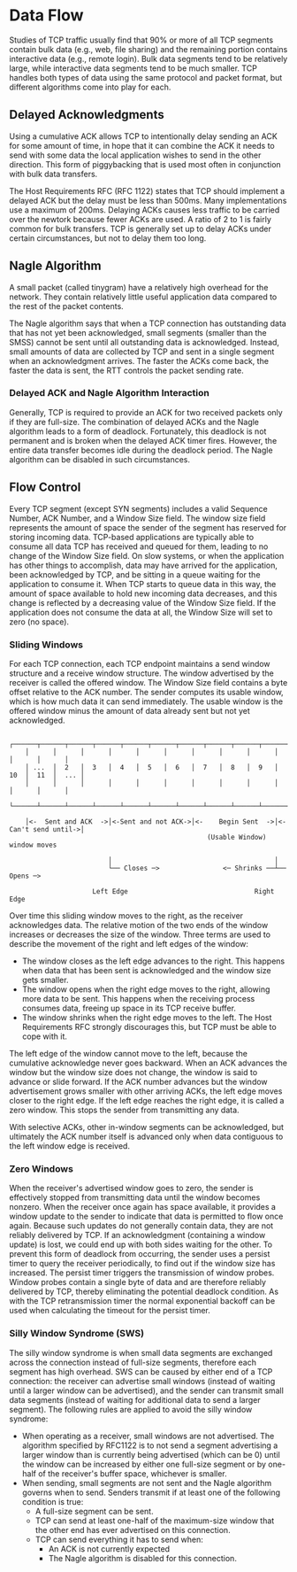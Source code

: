 # Data Flow

Studies of TCP traffic usually find that 90% or more of all TCP segments contain bulk data (e.g., web, file sharing) and the remaining portion contains interactive data (e.g., remote login). Bulk data segments tend to be relatively large, while interactive data segments tend to be much smaller. TCP handles both types of data using the same protocol and packet format, but different algorithms come into play for each.

## Delayed Acknowledgments

Using a cumulative ACK allows TCP to intentionally delay sending an ACK for some amount of time, in hope that it can combine the ACK it needs to send with some data the local application wishes to send in the other direction. This form of piggybacking that is used most often in conjunction with bulk data transfers.

The Host Requirements RFC (RFC 1122) states that TCP should implement a delayed ACK but the delay must be less than 500ms. Many implementations use a maximum of 200ms. Delaying ACKs causes less traffic to be carried over the newtork because fewer ACKs are used. A ratio of 2 to 1 is fairly common for bulk transfers. TCP is generally set up to delay ACKs under certain circumstances, but not to delay them too long.

## Nagle Algorithm

A small packet (called tinygram) have a relatively high overhead for the network. They contain relatively little useful application data compared to the rest of the packet contents.

The Nagle algorithm says that when a TCP connection has outstanding data that has not yet been acknowledged, small segments (smaller than the SMSS) cannot be sent until all outstanding data is acknowledged. Instead, small amounts of data are collected by TCP and sent in a single segment when an acknowledgment arrives. The faster the ACKs come back, the faster the data is sent, the RTT controls the packet sending rate.

### Delayed ACK and Nagle Algorithm Interaction

Generally, TCP is required to provide an ACK for two received packets only if they are full-size. The combination of delayed ACKs and the Nagle algorithm leads to a form of deadlock. Fortunately, this deadlock is not permanent and is broken when the delayed ACK timer fires. However, the entire data transfer becomes idle during the deadlock period. The Nagle algorithm can be disabled in such circumstances.

## Flow Control

Every TCP segment (except SYN segments) includes a valid Sequence Number, ACK Number, and a Window Size field. The window size field represents the amount of space the sender of the segment has reserved for storing incoming data. TCP-based applications are typically able to consume all data TCP has received and queued for them, leading to no change of the Window Size field. On slow systems, or when the application has other things to accomplish, data may have arrived for the application, been acknowledged by TCP, and be sitting in a queue waiting for the application to consume it. When TCP starts to queue data in this way, the amount of space available to hold new incoming data decreases, and this change is reflected by a decreasing value of the Window Size field. If the application does not consume the data at all, the Window Size will set to zero (no space).

### Sliding Windows

For each TCP connection, each TCP endpoint maintains a send window structure and a receive window structure. The window advertised by the receiver is called the offered window. The Window Size field contains a byte offset relative to the ACK number. The sender computes its usable window, which is how much data it can send immediately. The usable window is the offered window minus the amount of data already sent but not yet acknowledged.

        ┌──────┬──────┬──────┬──────┬──────┬──────┬──────┬──────┬──────┬──────┬──────┬──────┐
        │      │      │      │      │      │      │      │      │      │      │      │      │
        │ ...  │  2   │  3   │  4   │  5   │  6   │  7   │  8   │  9   │  10  │  11  │  ... │
        │      │      │      │      │      │      │      │      │      │      │      │      │
        └──────┴──────┴──────┴──────┴──────┴──────┴──────┴──────┴──────┴──────┴──────┴──────┘

        │<-  Sent and ACK  ->│<-Sent and not ACK->│<-    Begin Sent  ->│<-Can't send until->│
                                                      (Usable Window)       window moves

                             │                                         │
                             └── Closes ─>                <─ Shrinks ──┴── Opens ─>

                         Left Edge                                Right Edge

Over time this sliding window moves to the right, as the receiver acknowledges data. The relative motion of the two ends of the window increases or decreases the size of the window. Three terms are used to describe the movement of the right and left edges of the window:

* The window closes as the left edge advances to the right. This happens when data that has been sent is acknowledged and the window size gets smaller.
* The window opens when the right edge moves to the right, allowing more data to be sent. This happens when the receiving process consumes data, freeing up space in its TCP receive buffer.
* The window shrinks when the right edge moves to the left. The Host Requirements RFC strongly discourages this, but TCP must be able to cope with it.

The left edge of the window cannot move to the left, because the cumulative acknowledge never goes backward. When an ACK advances the window but the window size does not change, the window is said to advance or slide forward. If the ACK number advances but the window advertisement grows smaller with other arriving ACKs, the left edge moves closer to the right edge. If the left edge reaches the right edge, it is called a zero window. This stops the sender from transmitting any data.

With selective ACKs, other in-window segments can be acknowledged, but ultimately the ACK number itself is advanced only when data contiguous to the left window edge is received.

### Zero Windows

When the receiver's advertised window goes to zero, the sender is effectively stopped from transmitting data until the window becomes nonzero. When the receiver once again has space available, it provides a window update to the sender to indicate that data is permitted to flow once again. Because such updates do not generally contain data, they are not reliably delivered by TCP. If an acknowledgment (containing a window update) is lost, we could end up with both sides waiting for the other. To prevent this form of deadlock from occurring, the sender uses a persist timer to query the receiver periodically, to find out if the window size has increased. The persist timer triggers the transmission of window probes. Window probes contain a single byte of data and are therefore reliably delivered by TCP, thereby eliminating the potential deadlock condition. As with the TCP retransmission timer the normal exponential backoff can be used when calculating the timeout for the persist timer.

### Silly Window Syndrome (SWS)

The silly window syndrome is when small data segments are exchanged across the connection instead of full-size segments, therefore each segment has high overhead. SWS can be caused by either end of a TCP connection: the receiver can advertise small windows (instead of waiting until a larger window can be advertised), and the sender can transmit small data segments (instead of waiting for additional data to send a larger segment). The following rules are applied to avoid the silly window syndrome:

* When operating as a receiver, small windows are not advertised. The algorithm specified by RFC1122 is to not send a segment advertising a larger window than is currently being advertised (which can be 0) until the window can be increased by either one full-size segment or by one-half of the receiver's buffer space, whichever is smaller.
* When sending, small segments are not sent and the Nagle algorithm governs when to send. Senders transmit if at least one of the following condition is true:
    - A full-size segment can be sent.
    - TCP can send at least one-half of the maximum-size window that the other end has ever advertised on this connection.
    - TCP can send everything it has to send when:
        * An ACK is not currently expected
        * The Nagle algorithm is disabled for this connection.
